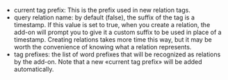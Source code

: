 * current tag prefix: This is the prefix used in new relation tags.
* query relation name: by default (false), the suffix of the tag is a timestamp. If this value is set to true, when you create a relation, the add-on will prompt you to give it a custom suffix to be used in place of a timestamp. Creating relations takes more time this way, but it may be worth the convenience of knowing what a relation represents.
* tag prefixes: the list of word prefixes that will be recognized as relations by the add-on. Note that a new «current tag prefix» will be added automatically.
